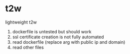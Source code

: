 # t2w
lightweight t2w

1. dockerfile is untested but should work
2. ssl certificate creation is not fully automated
3. read dockerfile (replace arg with public ip and domain)
4. read other files
